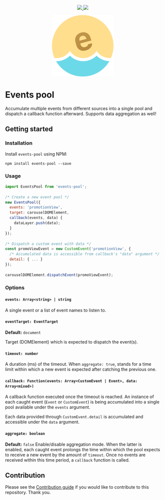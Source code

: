 <p align="center">
  <a href="https://www.npmjs.com/package/events-pool" title="NPM version">
    <img src="https://img.shields.io/npm/v/events-pool.svg?style=flat-square" />
  </a>
  <a href="https://www.npmjs.com/package/events-pool" title="Dependency status">
    <img src="https://david-dm.org/kettanaito/events-pool.svg?style=flat-square" />
  </a>
</p>

<p align="center">
  <a href="https://github.com/kettanaito/events-pool">
    <img src="./icon.png" />
  </a>
</p>

# Events pool
Accumulate multiple events from different sources into a single pool and dispatch a callback function afterward. Supports data aggregation as well!

## Getting started
### Installation
Install `events-pool` using NPM:
```
npm install events-pool --save
```

### Usage
```js
import EventsPool from 'events-pool';

/* Create a new event pool */
new EventsPool({
  events: 'promotionView',
  target: carouselDOMElement,
  callback(events, data) {
    dataLayer.push(data);
  }
});

/* Dispatch a custom event with data */
const promoViewEvent = new CustomEvent('promotionView', {
  /* Accumulated data is accessible from callback's "data" argument */
  detail: { ... }
});

carouselDOMElement.dispatchEvent(promoViewEvent);
```

### Options
#### `events: Array<string> | string`
A single event or a list of event names to listen to.

#### `eventTarget: EventTarget`
**Default:** `document`

Target (DOMElement) which is expected to dispatch the event(s).

#### `timeout: number`
A duration (ms) of the timeout. When `aggregate: true`, stands for a time limit within which a new event is expected after catching the previous one.

#### `callback: Function(events: Array<CustomEvent | Event>, data: Array<mixed>)`
A callback function executed once the timeout is reached. An instance of each caught event (`Event` or `CustomEvent`) is being accumulated into a single pool available under the `events` argument.

Each data provided through `CustomEvent.detail` is accumulated and accessible under the `data` argument.

#### `aggregate: boolean`
**Default:** `false`
Enable/disable aggregation mode. When the latter is enabled, each caught event prolongs the time within which the pool expects to receive a new event by the amount of `timeout`. Once no events are received within this time period, a `callback` function is called.

## Contribution
Please see the [Contribution guide](./CONTRIBUTING.md) if you would like to contribute to this repository. Thank you.
